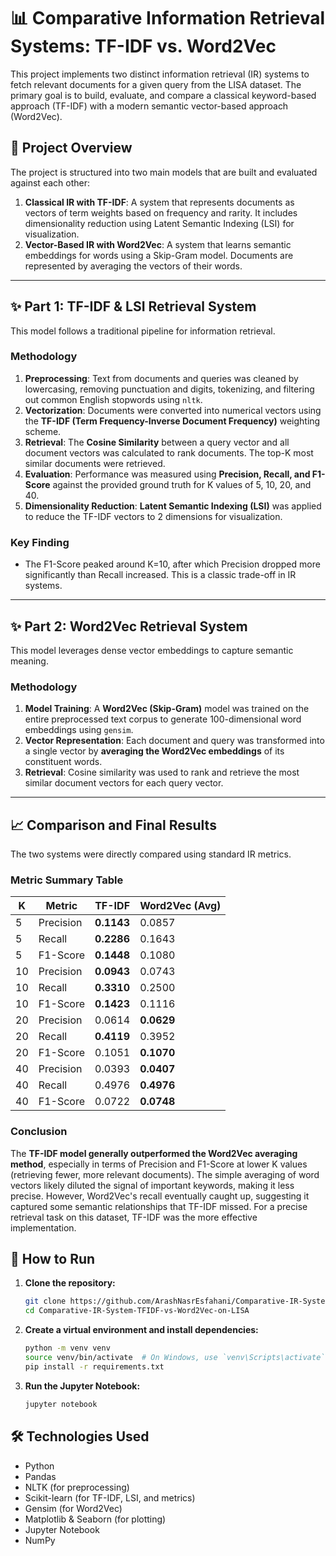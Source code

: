 # 📊 Comparative Information Retrieval Systems: TF-IDF vs. Word2Vec

This project implements two distinct information retrieval (IR) systems to fetch relevant documents for a given query from the LISA dataset. The primary goal is to build, evaluate, and compare a classical keyword-based approach (TF-IDF) with a modern semantic vector-based approach (Word2Vec).

## 📝 Project Overview

The project is structured into two main models that are built and evaluated against each other:

1.  **Classical IR with TF-IDF**: A system that represents documents as vectors of term weights based on frequency and rarity. It includes dimensionality reduction using Latent Semantic Indexing (LSI) for visualization.
2.  **Vector-Based IR with Word2Vec**: A system that learns semantic embeddings for words using a Skip-Gram model. Documents are represented by averaging the vectors of their words.

---

## ✨ Part 1: TF-IDF & LSI Retrieval System

This model follows a traditional pipeline for information retrieval.

### Methodology
1.  **Preprocessing**: Text from documents and queries was cleaned by lowercasing, removing punctuation and digits, tokenizing, and filtering out common English stopwords using `nltk`.
2.  **Vectorization**: Documents were converted into numerical vectors using the **TF-IDF (Term Frequency-Inverse Document Frequency)** weighting scheme.
3.  **Retrieval**: The **Cosine Similarity** between a query vector and all document vectors was calculated to rank documents. The top-K most similar documents were retrieved.
4.  **Evaluation**: Performance was measured using **Precision, Recall, and F1-Score** against the provided ground truth for K values of 5, 10, 20, and 40.
5.  **Dimensionality Reduction**: **Latent Semantic Indexing (LSI)** was applied to reduce the TF-IDF vectors to 2 dimensions for visualization.

### Key Finding
-   The F1-Score peaked around K=10, after which Precision dropped more significantly than Recall increased. This is a classic trade-off in IR systems.

---

## ✨ Part 2: Word2Vec Retrieval System

This model leverages dense vector embeddings to capture semantic meaning.

### Methodology
1.  **Model Training**: A **Word2Vec (Skip-Gram)** model was trained on the entire preprocessed text corpus to generate 100-dimensional word embeddings using `gensim`.
2.  **Vector Representation**: Each document and query was transformed into a single vector by **averaging the Word2Vec embeddings** of its constituent words.
3.  **Retrieval**: Cosine similarity was used to rank and retrieve the most similar document vectors for each query vector.

---

## 📈 Comparison and Final Results

The two systems were directly compared using standard IR metrics.


### Metric Summary Table

| K | Metric | TF-IDF | Word2Vec (Avg) |
|---|---|---|---|
| 5 | Precision | **0.1143** | 0.0857 |
| 5 | Recall | **0.2286** | 0.1643 |
| 5 | F1-Score | **0.1448** | 0.1080 |
| 10 | Precision | **0.0943** | 0.0743 |
| 10 | Recall | **0.3310** | 0.2500 |
| 10 | F1-Score | **0.1423** | 0.1116 |
| 20 | Precision | 0.0614 | **0.0629** |
| 20 | Recall | **0.4119** | 0.3952 |
| 20 | F1-Score | 0.1051 | **0.1070** |
| 40 | Precision | 0.0393 | **0.0407** |
| 40 | Recall | 0.4976 | **0.4976** |
| 40 | F1-Score | 0.0722 | **0.0748** |

### Conclusion
The **TF-IDF model generally outperformed the Word2Vec averaging method**, especially in terms of Precision and F1-Score at lower K values (retrieving fewer, more relevant documents). The simple averaging of word vectors likely diluted the signal of important keywords, making it less precise. However, Word2Vec's recall eventually caught up, suggesting it captured some semantic relationships that TF-IDF missed. For a precise retrieval task on this dataset, TF-IDF was the more effective implementation.

## 🚀 How to Run

1.  **Clone the repository:**
    ```bash
    git clone https://github.com/ArashNasrEsfahani/Comparative-IR-System-TFIDF-vs-Word2Vec-on-LISA/
    cd Comparative-IR-System-TFIDF-vs-Word2Vec-on-LISA
    ```

2.  **Create a virtual environment and install dependencies:**
    ```bash
    python -m venv venv
    source venv/bin/activate  # On Windows, use `venv\Scripts\activate`
    pip install -r requirements.txt
    ```

3.  **Run the Jupyter Notebook:**
    ```bash
    jupyter notebook
    ```

## 🛠️ Technologies Used

-   Python
-   Pandas
-   NLTK (for preprocessing)
-   Scikit-learn (for TF-IDF, LSI, and metrics)
-   Gensim (for Word2Vec)
-   Matplotlib & Seaborn (for plotting)
-   Jupyter Notebook
-   NumPy
